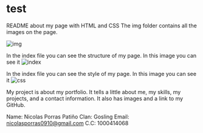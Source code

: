 # test 
README about my page with HTML and CSS
The img folder contains all the images on the page.

![img](https://github.com/user-attachments/assets/26adf7cd-3f7c-40ce-b738-c19a7093df8c)

In the index file you can see the structure of my page. In this image you can see it
![index](https://github.com/user-attachments/assets/1a6b7020-bedb-496e-89a3-6a105573a3f8)

In the index file you can see the style of my page. In this image you can see it
![css](https://github.com/user-attachments/assets/7a6236ef-8281-4525-89c0-3168f6ec8494)

My project is about my portfolio. It tells a little about me, my skills, my projects, and a contact information. It also has images and a link to my GitHub.

Name: Nicolas Porras Patiño
Clan: Gosling
Email: nicolasporras0910@gmail.com
C.C: 1000414068
